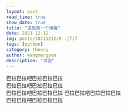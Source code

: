 ```yaml
---
layout: post
read_time: true
show_date: true
title: "这是第一个博客"
date: 2021-12-12
img: posts/20211212/R .jfif
tags: [python]
category: theory
author: wangmengyun
description: "试验"
---
```

巴拉巴拉吧巴拉巴拉巴拉  
巴拉巴拉吧巴拉巴拉巴拉  
巴拉巴拉吧巴拉巴拉巴拉 
巴拉巴拉吧巴拉巴拉巴拉  
巴拉巴拉吧巴拉巴拉巴拉  